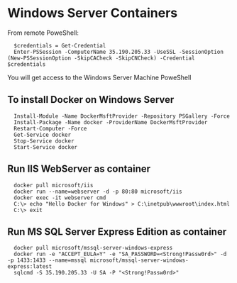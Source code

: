 # Windows Server Containers

From remote PoweShell:

      $credentials = Get-Credential
      Enter-PSSession -ComputerName 35.190.205.33 -UseSSL -SessionOption (New-PSSessionOption -SkipCACheck -SkipCNCheck) -Credential $credentials

You will get access to the Windows Server Machine PoweShell

## To install Docker on Windows Server

      Install-Module -Name DockerMsftProvider -Repository PSGallery -Force
      Install-Package -Name docker -ProviderName DockerMsftProvider
      Restart-Computer -Force
      Get-Service docker
      Stop-Service docker
      Start-Service docker

## Run IIS WebServer as container

      docker pull microsoft/iis
      docker run --name=webserver -d -p 80:80 microsoft/iis
      docker exec -it webserver cmd
      C:\> echo "Hello Docker for Windows" > C:\inetpub\wwwroot\index.html
      C:\> exit

## Run MS SQL Server Express Edition as container

      docker pull microsoft/mssql-server-windows-express
      docker run -e "ACCEPT_EULA=Y" -e "SA_PASSWORD=<Strong!Passw0rd>" -d -p 1433:1433 --name=mssql microsoft/mssql-server-windows-express:latest
      sqlcmd -S 35.190.205.33 -U SA -P "<Strong!Passw0rd>"
